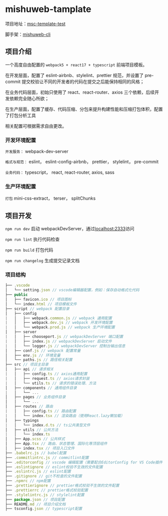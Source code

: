 # mishuweb-tamplate

项目地址：[msc-template-test](https://github.com/mishuweb-cli/msc-template-test)

脚手架：[mishuweb-cli](https://github.com/XueWenPeng/mishuweb-cli)

## 项目介绍

一个高度自由配置的 `webpack5 + react17 + typescript` 前端项目模板。

在开发层面，配置了 eslint-airbnb、stylelint、prettier 规范，并设置了 pre-commit 提交校验让不同的开发者的代码在提交之后能保持相同的风格；

在业务代码层面，初始只使用了 react、react-router、axios 三个依赖，后续开发依赖完全随心所欲；

在生产层面，配置了缓存、代码压缩、分包来提升构建性能和压缩打包体积，配置了打包分析工具

相关配置可根据需求自由更改。

### 开发环境配置

`开发服务：` webpack-dev-server

`格式与规范：` eslint， eslint-config-airbnb， prettier， stylelint， pre-commit

`业务代码：` typescript， react, react-router, axios, sass

### 生产环境配置

`打包` mini-css-extract， terser， splitChunks

## 项目开发

`npm run dev` 启动 webpackDevServer，通过[localhost:2333](http://localhost:2333/)访问

`npm run lint` 执行代码检查

`npm run build` 打包代码

`npm run changelog` 生成提交记录文档

### 项目结构

```js
├── .vscode
│   └── setting.json // vscode编辑器配置，例如：保存自动格式化代码
├── public
│   ├── favicon.ico // 项目图标
│   └── index.html // 项目模板文件
├── script // webpack 配置目录
│   ├── config
|   │   ├── webpack.common.js // webpack 通用配置
|   │   ├── webpack.dev.js // webpack 开发环境配置
|   │   └── webpack.prod.js // webpack 生产环境配置
│   ├── server
|   │   ├── chooseport.js // webpackDevServer 端口配置
|   │   ├── index.js // webpackDevServer 启动文件
|   │   └── logger.js // webpackDevServer 控制台输出信息
│   ├── conf.js // webpack 配置常量
│   ├── env.js // 环境变量
│   └── paths.js // 路径相关配置
├── src // 项目主目录
│   ├── api // 请求相关
|   │   ├── config.ts // axios通用配置
|   │   ├── request.ts // axios请求封装
|   │   └── utils.ts // 请求的错误处理、方法
│   ├── components // 通用组件目录
|   │   └── ...
│   ├── pages // 业务组件目录
│   │   └── ...
│   ├── routes // 路由
|   │   ├── config.ts // 路由配置
|   │   └── index.tsx // 渲染路由（使用React.lazy懒加载）
│   ├── typings
|   │   └── index.d.ts // ts公共类型文件
│   ├── utils // 公共方法
|   │   └── index.ts
│   ├── App.scss // 公共样式
│   ├── App.tsx // 路由、状态管理、国际化等顶层组件
│   ├── index.tsx // 项目入口文件
├── .babelrc.js // babel配置
├── .commitlintrc.js // commitlint配置
├── .editorconfig // vscode 编辑配置（需要配合EditorConfig for VS Code插件使用）
├── .eslintignore // eslint校验不生效的文件配置
├── .eslintrc.js // eslint配置
├── .gitignore // git不检查的文件配置
├── .npmrc // npm配置
├── .prettierignore // prettier格式校验不生效的文件配置
├── .prettierrc // prettier格式校验配置
├── .stylelintrc.js // stylelint配置
├── package.json // 项目配置
├── README.md // 项目介绍文档
├── tsconfig.json // typescript配置
```

